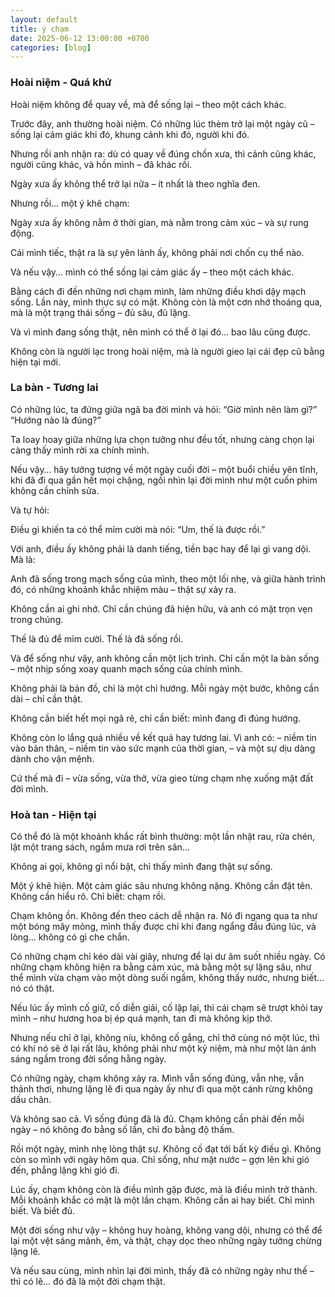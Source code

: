 ```yaml
---
layout: default
title: ý chạm
date: 2025-06-12 13:00:00 +0700
categories: [blog]
---
```


### Hoài niệm - Quá khứ

Hoài niệm không để quay về,
mà để sống lại – theo một cách khác.

Trước đây, anh thường hoài niệm.
Có những lúc thèm trở lại một ngày cũ –
sống lại cảm giác khi đó,
khung cảnh khi đó,
người khi đó.

Nhưng rồi anh nhận ra:
dù có quay về đúng chốn xưa,
thì cảnh cũng khác,
người cũng khác,
và hồn mình – đã khác rồi.

Ngày xưa ấy không thể trở lại nữa –
ít nhất là theo nghĩa đen.

Nhưng rồi… một ý khẽ chạm:

Ngày xưa ấy không nằm ở thời gian,
mà nằm trong cảm xúc – và sự rung động.

Cái mình tiếc, thật ra là sự yên lành ấy,
không phải nơi chốn cụ thể nào.

Và nếu vậy…
mình có thể sống lại cảm giác ấy – theo một cách khác.

Bằng cách đi đến những nơi chạm mình,
làm những điều khơi dậy mạch sống.
Lần này, mình thực sự có mặt.
Không còn là một cơn nhớ thoáng qua,
mà là một trạng thái sống – đủ sâu, đủ lặng.

Và vì mình đang sống thật,
nên mình có thể ở lại đó… bao lâu cũng được.

Không còn là người lạc trong hoài niệm,
mà là người gieo lại cái đẹp cũ bằng hiện tại mới.

### La bàn - Tương lai

Có những lúc, ta đứng giữa ngã ba đời mình
và hỏi:
“Giờ mình nên làm gì?”
“Hướng nào là đúng?”

Ta loay hoay giữa những lựa chọn tưởng như đều tốt,
nhưng càng chọn lại càng thấy mình rời xa chính mình.

Nếu vậy…
hãy tưởng tượng về một ngày cuối đời –
một buổi chiều yên tĩnh,
khi đã đi qua gần hết mọi chặng,
ngồi nhìn lại đời mình như một cuốn phim không cần chỉnh sửa.

Và tự hỏi:

Điều gì khiến ta có thể mỉm cười mà nói:
“Um, thế là được rồi.”

Với anh, điều ấy không phải là danh tiếng, tiền bạc hay để lại gì vang dội. Mà là:

Anh đã sống trong mạch sống của mình,
theo một lối nhẹ,
và giữa hành trình đó,
có những khoảnh khắc nhiệm màu –
thật sự xảy ra.

Không cần ai ghi nhớ.
Chỉ cần chúng đã hiện hữu,
và anh có mặt trọn vẹn trong chúng.

Thế là đủ để mỉm cười.
Thế là đã sống rồi.

Và để sống như vậy, anh không cần một lịch trình. 
Chỉ cần một la bàn sống – một nhịp sống xoay quanh mạch sống của chính mình.

Không phải là bản đồ, chỉ là một chỉ hướng.
Mỗi ngày một bước, không cần dài – chỉ cần thật.

Không cần biết hết mọi ngã rẽ, chỉ cần biết:
mình đang đi đúng hướng.

Không còn lo lắng quá nhiều về kết quả hay tương lai.
Vì anh có:
– niềm tin vào bản thân,
– niềm tin vào sức mạnh của thời gian,
– và một sự dịu dàng dành cho vận mệnh.

Cứ thế mà đi – vừa sống, vừa thở, vừa gieo từng chạm nhẹ xuống mặt đất đời mình.

### Hoà tan - Hiện tại

Có thể đó là một khoảnh khắc rất bình thường:
một lần nhặt rau,
rửa chén,
lật một trang sách,
ngắm mưa rơi trên sân…

Không ai gọi,
không gì nổi bật,
chỉ thấy mình đang thật sự sống.

Một ý khẽ hiện.
Một cảm giác sâu nhưng không nặng.
Không cần đặt tên.
Không cần hiểu rõ.
Chỉ biết: chạm rồi.

Chạm không ồn.
Không đến theo cách dễ nhận ra.
Nó đi ngang qua ta như một bóng mây mỏng,
mình thấy được chỉ khi đang ngẩng đầu đúng lúc,
và lòng… không có gì che chắn.

Có những chạm chỉ kéo dài vài giây,
nhưng để lại dư âm suốt nhiều ngày.
Có những chạm không hiện ra bằng cảm xúc,
mà bằng một sự lặng sâu,
như thể mình vừa chạm vào một dòng suối ngầm,
không thấy nước,
nhưng biết… nó có thật.

Nếu lúc ấy mình cố giữ,
cố diễn giải,
cố lặp lại,
thì cái chạm sẽ trượt khỏi tay mình –
như hương hoa bị ép quá mạnh,
tan đi mà không kịp thở.

Nhưng nếu chỉ ở lại,
không níu,
không cố gắng,
chỉ thở cùng nó một lúc,
thì có khi nó sẽ ở lại rất lâu,
không phải như một kỷ niệm,
mà như một làn ánh sáng ngầm trong đời sống hằng ngày.

Có những ngày, chạm không xảy ra.
Mình vẫn sống đúng,
vẫn nhẹ,
vẫn thảnh thơi,
nhưng lặng lẽ đi qua ngày ấy như đi qua một cánh rừng không dấu chân.

Và không sao cả.
Vì sống đúng đã là đủ.
Chạm không cần phải đến mỗi ngày –
nó không đo bằng số lần,
chỉ đo bằng độ thấm.

Rồi một ngày,
mình nhẹ lòng thật sự.
Không cố đạt tới bất kỳ điều gì.
Không còn so mình với ngày hôm qua.
Chỉ sống, như mặt nước –
gợn lên khi gió đến,
phẳng lặng khi gió đi.

Lúc ấy,
chạm không còn là điều mình gặp được,
mà là điều mình trở thành.
Mỗi khoảnh khắc có mặt là một lần chạm.
Không cần ai hay biết.
Chỉ mình biết.
Và biết đủ.

Một đời sống như vậy –
không huy hoàng,
không vang dội,
nhưng có thể để lại
một vệt sáng mảnh, êm, và thật,
chạy dọc theo những ngày tưởng chừng lặng lẽ.

Và nếu sau cùng,
mình nhìn lại đời mình,
thấy đã có những ngày như thế –
thì có lẽ…
đó đã là một đời chạm thật.
